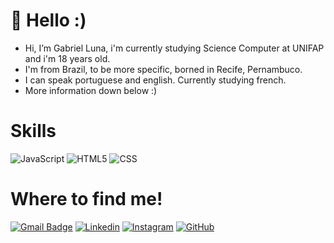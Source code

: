 # 👋 Hello :)
+ Hi, I’m Gabriel Luna, i'm currently studying Science Computer at UNIFAP and i'm 18 years old.
+ I'm from Brazil, to be more specific, borned in Recife, Pernambuco.
+ I can speak portuguese and english. Currently studying french.
+ More information down below :)
# Skills

![JavaScript](https://img.shields.io/badge/-JavaScript-333333?style=flat&logo=javascript)
![HTML5](https://img.shields.io/badge/-HTML5-333333?style=flat&logo=HTML5)
![CSS](https://img.shields.io/badge/-CSS-333333?style=flat&logo=CSS3&logoColor=1572B6)

<a href="https://github.com/Gurupreet" title="ilustração do mapeamento de linguagens">
  
</a>

# Where to find me!

[![Gmail Badge](https://img.shields.io/badge/-sougabrielluna@gmail.com-006bed?style=flat-square&logo=Gmail&logoColor=white&link=mailto:sougabrielluna@gmail.com)](mailto:sougabrielluna@gmail.com)
[![Linkedin](https://img.shields.io/badge/-gabr1elluna-blue?style=flat-square&logo=Linkedin&logoColor=white&link=https://www.linkedin.com/in/gabr1elluna/)](https://www.linkedin.com/in/gabr1elluna/)
[![Instagram](https://img.shields.io/badge/-Instagram-DF0174?style=flat-square&labelColor=DF0174&logo=instagram&logoColor=white&link=https://instagram.com/gabr1elluna/)](https://instagram.com/gabr1elluna/)
[![GitHub](https://img.shields.io/badge/GitHub-100000?style=flat-square&logo=github&logoColor=white&link=https://github.com/gabr1elluna/)](https://github.com/gabr1elluna)
